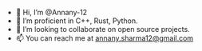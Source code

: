 - 👋 Hi, I’m @Annany-12
- 👀 I’m proficient in C++, Rust, Python.
- 💞️ I’m looking to collaborate on open source projects.
- 📫 You can reach me at annany.sharma12@gmail.com

<!---
Annany-12/Annany-12 is a ✨ special ✨ repository because its `README.md` (this file) appears on your GitHub profile.
You can click the Preview link to take a look at your changes.
--->
